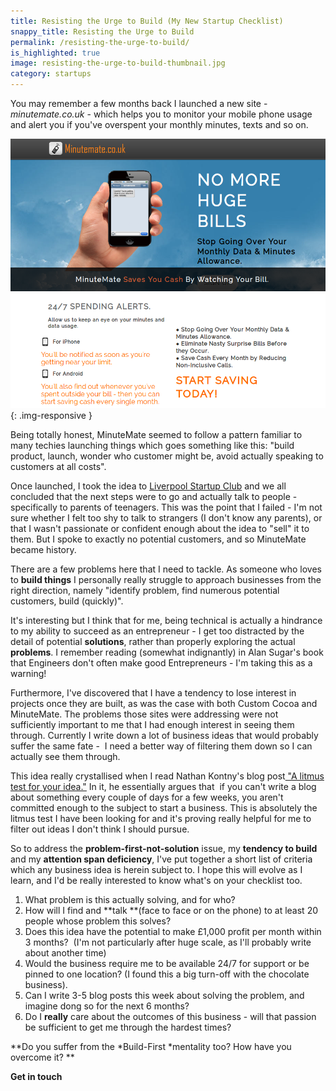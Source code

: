 ```yaml
---
title: Resisting the Urge to Build (My New Startup Checklist)
snappy_title: Resisting the Urge to Build
permalink: /resisting-the-urge-to-build/
is_highlighted: true
image: resisting-the-urge-to-build-thumbnail.jpg
category: startups
---
```

You may remember a few months back I launched a new site - *minutemate.co.uk* - which helps you to monitor your mobile phone usage and alert you if you've overspent your monthly minutes, texts and so on.

![minutemate.co.uk](/img/minute-mate-home-page.png){: .img-responsive }

Being totally honest, MinuteMate seemed to follow a pattern familiar to many techies launching things which goes something like this: "build product, launch, wonder who customer might be, avoid actually speaking to customers at all costs".

Once launched, I took the idea to <a href="http://www.meetup.com/Liverpool-Startup-Club" target="_blank">Liverpool Startup Club</a> and we all concluded that the next steps were to go and actually talk to people - specifically to parents of teenagers. This was the point that I failed - I'm not sure whether I felt too shy to talk to strangers (I don't know any parents), or that I wasn't passionate or confident enough about the idea to "sell" it to them. But I spoke to exactly no potential customers, and so MinuteMate became history.

There are a few problems here that I need to tackle. As someone who loves to **build things** I personally really struggle to approach businesses from the right direction, namely "identify problem, find numerous potential customers, build (quickly)".

It's interesting but I think that for me, being technical is actually a hindrance to my ability to succeed as an entrepreneur - I get too distracted by the detail of potential **solutions**, rather than properly exploring the actual **problems**. I remember reading (somewhat indignantly) in Alan Sugar's book that Engineers don't often make good Entrepreneurs - I'm taking this as a warning!

Furthermore, I've discovered that I have a tendency to lose interest in projects once they are built, as was the case with both Custom Cocoa and MinuteMate. The problems those sites were addressing were not sufficiently important to me that I had enough interest in seeing them through. Currently I write down a lot of business ideas that would probably suffer the same fate -  I need a better way of filtering them down so I can actually see them through.

This idea really crystallised when I read Nathan Kontny's blog post<a href="http://ninjasandrobots.com/litmus-test/" target="_blank"> "A litmus test for your idea."</a> In it, he essentially argues that  if you can't write a blog about something every couple of days for a few weeks, you aren't committed enough to the subject to start a business. This is absolutely the litmus test I have been looking for and it's proving really helpful for me to filter out ideas I don't think I should pursue.

So to address the **problem-first-not-solution** issue, my **tendency to build** and my **attention span deficiency**, I've put together a short list of criteria which any business idea is herein subject to. I hope this will evolve as I learn, and I'd be really interested to know what's on your checklist too.

  1. What problem is this actually solving, and for who?
  2. How will I find and **talk **(face to face or on the phone) to at least 20 people whose problem this solves?
  3. Does this idea have the potential to make £1,000 profit per month within 3 months?  (I'm not particularly after huge scale, as I'll probably write about another time)
  4. Would the business require me to be available 24/7 for support or be pinned to one location? (I found this a big turn-off with the chocolate business).
  5. Can I write 3-5 blog posts this week about solving the problem, and imagine dong so for the next 6 months?
  6. Do I **really** care about the outcomes of this business - will that passion be sufficient to get me through the hardest times?

**Do you suffer from the *Build-First *mentality too? How have you overcome it?
**

**Get in touch**
